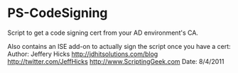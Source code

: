 # PS-CodeSigning
Script to get a code signing cert from your AD environment's CA.

Also contains an ISE add-on to actually sign the script once you have a cert:
Author: Jeffery Hicks
    http://jdhitsolutions.com/blog
    http://twitter.com/JeffHicks
    http://www.ScriptingGeek.com
 Date: 8/4/2011
